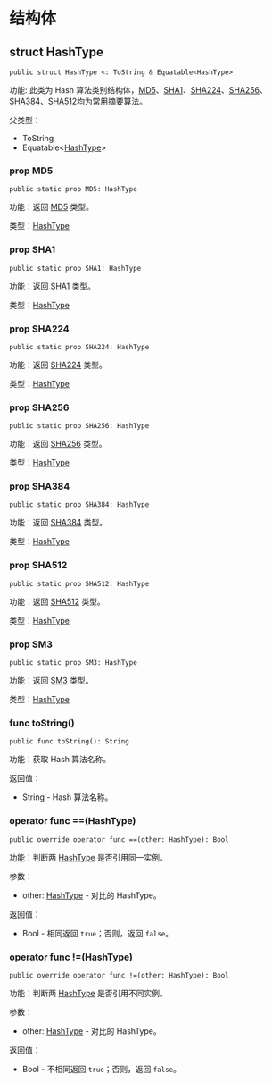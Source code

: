 # 结构体

## struct HashType

```cangjie
public struct HashType <: ToString & Equatable<HashType>
```

功能: 此类为 Hash 算法类别结构体，[MD5](digest_package_classes.md#class-md5)、[SHA1](digest_package_classes.md#class-sha1)、[SHA224](digest_package_classes.md#class-sha224)、[SHA256](digest_package_classes.md#class-sha256)、[SHA384](digest_package_classes.md#class-sha384)、[SHA512](digest_package_classes.md#class-sha512)均为常用摘要算法。

父类型：

- ToString
- Equatable\<[HashType](#struct-hashtype)>

### prop MD5

```cangjie
public static prop MD5: HashType
```

功能：返回 [MD5](digest_package_classes.md#class-md5) 类型。

类型：[HashType](digest_package_structs.md#struct-hashtype)

### prop SHA1

```cangjie
public static prop SHA1: HashType
```

功能：返回 [SHA1](digest_package_classes.md#class-sha1) 类型。

类型：[HashType](digest_package_structs.md#struct-hashtype)

### prop SHA224

```cangjie
public static prop SHA224: HashType
```

功能：返回 [SHA224](digest_package_classes.md#class-sha224) 类型。

类型：[HashType](digest_package_structs.md#struct-hashtype)

### prop SHA256

```cangjie
public static prop SHA256: HashType
```

功能：返回 [SHA256](digest_package_classes.md#class-sha256) 类型。

类型：[HashType](digest_package_structs.md#struct-hashtype)

### prop SHA384

```cangjie
public static prop SHA384: HashType
```

功能：返回 [SHA384](digest_package_classes.md#class-sha384) 类型。

类型：[HashType](digest_package_structs.md#struct-hashtype)

### prop SHA512

```cangjie
public static prop SHA512: HashType
```

功能：返回 [SHA512](digest_package_classes.md#class-sha512) 类型。

类型：[HashType](digest_package_structs.md#struct-hashtype)

### prop SM3

```cangjie
public static prop SM3: HashType
```

功能：返回 [SM3](digest_package_classes.md#class-sm3) 类型。

类型：[HashType](digest_package_structs.md#struct-hashtype)

### func toString()

```cangjie
public func toString(): String
```

功能：获取 Hash 算法名称。

返回值：

- String - Hash 算法名称。

### operator func ==(HashType)

```cangjie
public override operator func ==(other: HashType): Bool
```

功能：判断两 [HashType](digest_package_structs.md#struct-hashtype) 是否引用同一实例。

参数：

- other: [HashType](digest_package_structs.md#struct-hashtype) - 对比的 HashType。

返回值：

- Bool - 相同返回 `true`；否则，返回 `false`。

### operator func !=(HashType)

```cangjie
public override operator func !=(other: HashType): Bool
```

功能：判断两 [HashType](digest_package_structs.md#struct-hashtype) 是否引用不同实例。

参数：

- other: [HashType](digest_package_structs.md#struct-hashtype) - 对比的 HashType。

返回值：

- Bool - 不相同返回 `true`；否则，返回 `false`。